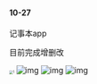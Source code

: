 #### 10-27

记事本app

目前完成增删改

<img src="C:\Users\追梦i\Desktop\图片1.png" alt="1" style="zoom: 40%;" />

<img src="file:///C:\Users\追梦i\AppData\Local\Temp\ksohtml19696\wps2.jpg" alt="img"  />

<img src="file:///C:\Users\追梦i\AppData\Local\Temp\ksohtml19696\wps3.jpg" alt="img"  />

<img src="file:///C:\Users\追梦i\AppData\Local\Temp\ksohtml19696\wps4.jpg" alt="img"  />



